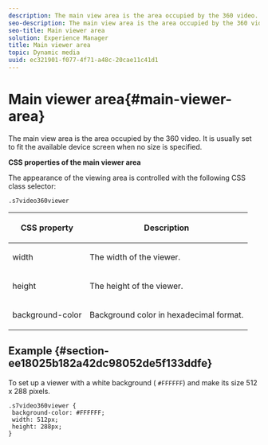 ```yaml
---
description: The main view area is the area occupied by the 360 video. It is usually set to fit the available device screen when no size is specified.
seo-description: The main view area is the area occupied by the 360 video. It is usually set to fit the available device screen when no size is specified.
seo-title: Main viewer area
solution: Experience Manager
title: Main viewer area
topic: Dynamic media
uuid: ec321901-f077-4f71-a48c-20cae11c41d1
---
```


# Main viewer area{#main-viewer-area}

The main view area is the area occupied by the 360 video. It is usually set to fit the available device screen when no size is specified.

<!--<a id="section_061E550C1C1D4DB2BD663A898895B38C"></a>-->

**CSS properties of the main viewer area**

The appearance of the viewing area is controlled with the following CSS class selector:

```
.s7video360viewer
```

<table id="table_94EE3F5BBE4547C0B4943471CEE7EDE4"> 
 <thead> 
  <tr> 
   <th colname="col1" class="entry"> <p> CSS property </p> </th> 
   <th colname="col2" class="entry"> <p>Description </p> </th> 
  </tr> 
 </thead>
 <tbody> 
  <tr> 
   <td colname="col1"> <p> <span class="codeph"> width </span> </p> </td> 
   <td colname="col2"> <p>The width of the viewer. </p> </td> 
  </tr> 
  <tr> 
   <td colname="col1"> <p> <span class="codeph"> height </span> </p> </td> 
   <td colname="col2"> <p>The height of the viewer. </p> </td> 
  </tr> 
  <tr> 
   <td colname="col1"> <p> <span class="codeph"> background-color </span> </p> </td> 
   <td colname="col2"> <p> Background color in hexadecimal format. </p> </td> 
  </tr> 
 </tbody> 
</table>

## Example {#section-ee18025b182a42dc98052de5f133ddfe}

To set up a viewer with a white background ( `#FFFFFF`) and make its size 512 x 288 pixels.

```
.s7video360viewer { 
 background-color: #FFFFFF; 
 width: 512px; 
 height: 288px;  
}
```

